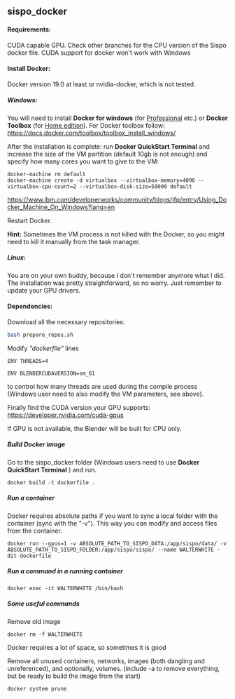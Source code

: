 ## sispo_docker 

#### Requirements:

CUDA capable GPU. Check other branches for the CPU version of the Sispo docker file. CUDA support for docker won't work with Windows

#### Install Docker:

Docker version 19.0 at least or nvidia-docker, which is not tested.

##### Windows:

You will need to install **Docker for windows** (for <u>Professional</u> etc.) or **Docker Toolbox** (for <u>Home edition</u>). For Docker toolbox follow: https://docs.docker.com/toolbox/toolbox_install_windows/

After the installation is complete: run **Docker QuickStart Terminal** and increase the size of the VM partition (default 10gb is not enough) and specify how many cores you want to give to the VM:

```
docker-machine rm default
docker-machine create -d virtualbox --virtualbox-memory=4096 --virtualbox-cpu-count=2 --virtualbox-disk-size=50000 default
```

https://www.ibm.com/developerworks/community/blogs/jfp/entry/Using_Docker_Machine_On_Windows?lang=en

Restart Docker.

**Hint:** Sometimes the VM process is not killed with the Docker, so you might need to kill it manually from the task manager.

##### Linux:

You are on your own buddy, because I don't remember anymore what I did. The installation was pretty straightforward, so no worry. Just remember to update your GPU drivers.





#### Dependencies:

Download all the necessary repositories:

```bash
bash prepare_repos.sh
```

Modify *"dockerfile"* lines 

`ENV THREADS=4`

`ENV BLENDERCUDAVERSION=sm_61`

to control how many threads are used during the compile process (Windows user need to also modify the VM parameters, see above).

Finally find the CUDA version your GPU supports: https://developer.nvidia.com/cuda-gpus

If GPU is not available, the Blender will be built for CPU only.

##### Build Docker image

Go to the sispo_docker folder (Windows users need to use **Docker QuickStart Terminal** )  and run. 

```
docker build -t dockerfile .
```



##### Run a container

Docker requires absolute paths if you want to sync a local folder with the container (sync with the "-v"). This way you can modify and access files from the container.

```
docker run --gpus=1 -v ABSOLUTE_PATH_TO_SISPO_DATA:/app/sispo/data/ -v ABSOLUTE_PATH_TO_SISPO_FOLDER:/app/sispo/sispo/ --name WALTERWHITE -dit dockerfile
```

##### Run a command in a running container

```
docker exec -it WALTERWHITE /bin/bash
```

##### Some useful commands

Remove old image 

```
docker rm -f WALTERWHITE
```

Docker requires a lot of space, so sometimes it is good 

Remove all unused containers, networks, images (both dangling and unreferenced), and optionally, volumes. (include -a to remove everything, but be ready to build the image from the start)

```
docker system prune
```




